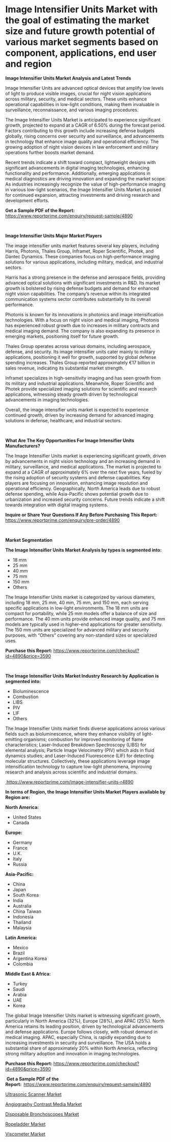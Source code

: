 <p><h1>Image Intensifier Units Market with the goal of estimating the market size and future growth potential of various market segments based on component, applications, end user and region</h1></p><p><strong>Image Intensifier Units Market Analysis and Latest Trends</strong></p>
<p><p>Image Intensifier Units are advanced optical devices that amplify low levels of light to produce visible images, crucial for night vision applications across military, security, and medical sectors. These units enhance operational capabilities in low-light conditions, making them invaluable in surveillance, reconnaissance, and various imaging procedures.</p><p>The Image Intensifier Units Market is anticipated to experience significant growth, projected to expand at a CAGR of 6.50% during the forecast period. Factors contributing to this growth include increasing defense budgets globally, rising concerns over security and surveillance, and advancements in technology that enhance image quality and operational efficiency. The growing adoption of night vision devices in law enforcement and military operations further boosts market demand.</p><p>Recent trends indicate a shift toward compact, lightweight designs with significant advancements in digital imaging technologies, enhancing functionality and performance. Additionally, emerging applications in medical diagnostics are driving innovation and expanding the market scope. As industries increasingly recognize the value of high-performance imaging in various low-light scenarios, the Image Intensifier Units Market is poised for continued expansion, attracting investments and driving research and development efforts.</p></p>
<p><strong>Get a Sample PDF of the Report:&nbsp;</strong> <a href="https://www.reportprime.com/enquiry/request-sample/4890">https://www.reportprime.com/enquiry/request-sample/4890</a></p>
<p>&nbsp;</p>
<p><strong>Image Intensifier Units Major Market Players</strong></p>
<p><p>The image intensifier units market features several key players, including Harris, Photonis, Thales Group, Inframet, Roper Scientific, Photek, and Dantec Dynamics. These companies focus on high-performance imaging solutions for various applications, including military, medical, and industrial sectors.</p><p>Harris has a strong presence in the defense and aerospace fields, providing advanced optical solutions with significant investments in R&D. Its market growth is bolstered by rising defense budgets and demand for enhanced night vision capabilities. The company’s revenue within its integrated communication systems sector contributes substantially to its overall performance.</p><p>Photonis is known for its innovations in photonics and image intensification technologies. With a focus on night vision and medical imaging, Photonis has experienced robust growth due to increases in military contracts and medical imaging demand. The company is also expanding its presence in emerging markets, positioning itself for future growth.</p><p>Thales Group operates across various domains, including aerospace, defense, and security. Its image intensifier units cater mainly to military applications, positioning it well for growth, supported by global defense spending increases. Thales Group reported approximately €17 billion in sales revenue, indicating its substantial market strength.</p><p>Inframet specializes in high-sensitivity imaging and has seen growth from its military and industrial applications. Meanwhile, Roper Scientific and Photek provide specialized imaging solutions for scientific and research applications, witnessing steady growth driven by technological advancements in imaging technologies.</p><p>Overall, the image intensifier units market is expected to experience continued growth, driven by increasing demand for advanced imaging solutions in defense, healthcare, and industrial sectors.</p></p>
<p>&nbsp;</p>
<p><strong>What Are The Key Opportunities For Image Intensifier Units Manufacturers?</strong></p>
<p><p>The Image Intensifier Units market is experiencing significant growth, driven by advancements in night vision technology and an increasing demand in military, surveillance, and medical applications. The market is projected to expand at a CAGR of approximately 6% over the next five years, fueled by the rising adoption of security systems and defense capabilities. Key players are focusing on innovation, enhancing image resolution and operational efficiency. Geographically, North America leads due to robust defense spending, while Asia-Pacific shows potential growth due to urbanization and increased security concerns. Future trends indicate a shift towards integration with digital imaging systems.</p></p>
<p><strong>Inquire or Share Your Questions If Any Before Purchasing This Report:</strong> <a href="https://www.reportprime.com/enquiry/pre-order/4890">https://www.reportprime.com/enquiry/pre-order/4890</a></p>
<p>&nbsp;</p>
<p><strong>Market Segmentation</strong></p>
<p><strong>The Image Intensifier Units Market Analysis by types is segmented into:</strong></p>
<p><ul><li>18 mm</li><li>25 mm</li><li>40 mm</li><li>75 mm</li><li>150 mm</li><li>Others</li></ul></p>
<p><p>The Image Intensifier Units market is categorized by various diameters, including 18 mm, 25 mm, 40 mm, 75 mm, and 150 mm, each serving specific applications in low-light environments. The 18 mm units are compact for portability, while 25 mm models offer a balance of size and performance. The 40 mm units provide enhanced image quality, and 75 mm models are typically used in higher-end applications for greater sensitivity. The 150 mm units are specialized for advanced military and security purposes, with “Others” covering any non-standard sizes or specialized uses.</p></p>
<p><strong>Purchase this Report:&nbsp;</strong><a href="https://www.reportprime.com/checkout?id=4890&price=3590">https://www.reportprime.com/checkout?id=4890&price=3590</a></p>
<p>&nbsp;</p>
<p><strong>The Image Intensifier Units Market Industry Research by Application is segmented into:</strong></p>
<p><ul><li>Bioluminescence</li><li>Combustion</li><li>LIBS</li><li>PIV</li><li>LIF</li><li>Others</li></ul></p>
<p><p>The Image Intensifier Units market finds diverse applications across various fields such as bioluminescence, where they enhance visibility of light-emitting organisms; combustion for improved monitoring of flame characteristics; Laser-Induced Breakdown Spectroscopy (LIBS) for elemental analysis; Particle Image Velocimetry (PIV) which aids in fluid dynamics studies; and Laser-Induced Fluorescence (LIF) for detecting molecular structures. Collectively, these applications leverage image intensification technology to capture low-light phenomena, improving research and analysis across scientific and industrial domains.</p></p>
<p><a href="https://www.reportprime.com/image-intensifier-units-r4890">&nbsp;https://www.reportprime.com/image-intensifier-units-r4890</a></p>
<p><strong>In terms of Region, the Image Intensifier Units Market Players available by Region are:</strong></p>
<p>
    <p> <strong> North America: </strong>
        <ul>
            <li>United States</li>
            <li>Canada</li>
        </ul>
        </p> 
    <p> <strong> Europe: </strong>
        <ul>
            <li>Germany</li>
            <li>France</li>
            <li>U.K.</li>
            <li>Italy</li>
            <li>Russia</li>
        </ul>
        </p> 
    <p> <strong> Asia-Pacific: </strong>
        <ul>
            <li>China</li>
            <li>Japan</li>
            <li>South Korea</li>
            <li>India</li>
            <li>Australia</li>
            <li>China Taiwan</li>
            <li>Indonesia</li>
            <li>Thailand</li>
            <li>Malaysia</li>
        </ul>
        </p> 
    <p> <strong> Latin America: </strong>
        <ul>
            <li>Mexico</li>
            <li>Brazil</li>
            <li>Argentina Korea</li>
            <li>Colombia</li>
        </ul>
        </p> 
    <p> <strong> Middle East & Africa: </strong>
        <ul>
            <li>Turkey</li>
            <li>Saudi</li>
            <li>Arabia</li>
            <li>UAE</li>
            <li>Korea</li>
        </ul>
    </p>
    </p>
<p><p>The global Image Intensifier Units market is witnessing significant growth, particularly in North America (32%), Europe (28%), and APAC (25%). North America retains its leading position, driven by technological advancements and defense applications. Europe follows closely, with robust demand in medical imaging. APAC, especially China, is rapidly expanding due to increasing investments in security and surveillance. The USA holds a substantial share of approximately 20% within North America, reflecting strong military adoption and innovation in imaging technologies.</p></p>
<p><strong>Purchase this Report: </strong><a href="https://www.reportprime.com/checkout?id=4890&price=3590">https://www.reportprime.com/checkout?id=4890&price=3590</a></p>
<p>&nbsp;<strong>Get a Sample PDF of the Report:&nbsp;&nbsp;</strong><a href="https://www.reportprime.com/enquiry/request-sample/4890">https://www.reportprime.com/enquiry/request-sample/4890</a></p>
<p><strong></strong></p>
<p><p><a href="https://www.linkedin.com/pulse/ultrasonic-scanner-market-research-report-exploring-size-5mcqe?trackingId=VUMgQIGwQbOex5wbD9CVbg%3D%3D">Ultrasonic Scanner Market</a></p><p><a href="https://www.linkedin.com/pulse/future-angiography-contrast-media-market-global-forecast-hsofe?trackingId=xM7fqILRSruTKgHIQCxuCA%3D%3D">Angiography Contrast Media Market</a></p><p><a href="https://www.linkedin.com/pulse/strategic-roadmap-success-global-disposable-bronchoscopes-petke?trackingId=OCfrJjT6QCSEpCdnOaBOww%3D%3D">Disposable Bronchoscopes Market</a></p><p><a href="https://issuu.com/reportprime-2/docs/ropeladder-market-size-2030.pptx_981d0fefca8fbb">Ropeladder Market</a></p><p><a href="https://issuu.com/reportprime-2/docs/viscometer-market-size-2030.pptx_53284a57b5788f">Viscometer Market</a></p></p>